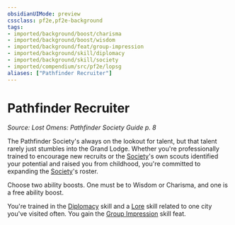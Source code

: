 ```yaml
---
obsidianUIMode: preview
cssclass: pf2e,pf2e-background
tags:
- imported/background/boost/charisma
- imported/background/boost/wisdom
- imported/background/feat/group-impression
- imported/background/skill/diplomacy
- imported/background/skill/society
- imported/compendium/src/pf2e/lopsg
aliases: ["Pathfinder Recruiter"]
---
```

# Pathfinder Recruiter
*Source: Lost Omens: Pathfinder Society Guide p. 8*  

The Pathfinder Society's always on the lookout for talent, but that talent rarely just stumbles into the Grand Lodge. Whether you're professionally trained to encourage new recruits or the [Society](../../skills.md#Society)'s own scouts identified your potential and raised you from childhood, you're committed to expanding the [Society](../../skills.md#Society)'s roster.

Choose two ability boosts. One must be to Wisdom or Charisma, and one is a free ability boost.

You're trained in the [Diplomacy](../../skills.md#Diplomacy) skill and a [Lore](../../skills.md#Lore) skill related to one city you've visited often. You gain the [Group Impression](../../feats/group-impression.md) skill feat.
